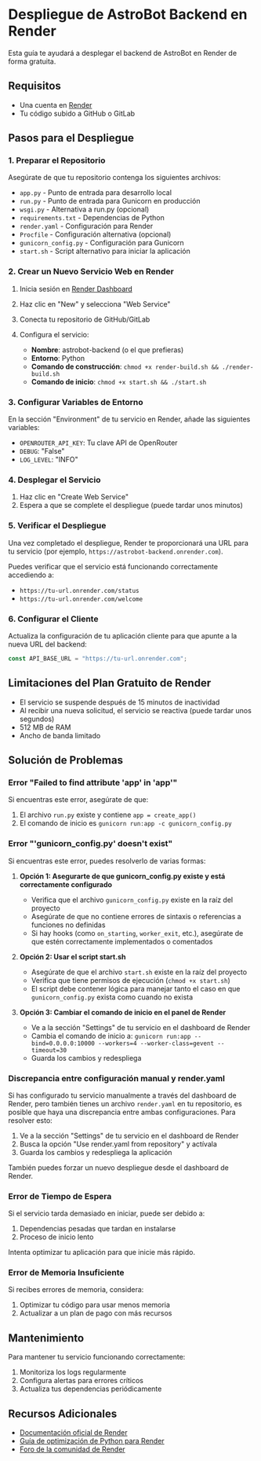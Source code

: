 # Despliegue de AstroBot Backend en Render

Esta guía te ayudará a desplegar el backend de AstroBot en Render de forma gratuita.

## Requisitos

- Una cuenta en [Render](https://render.com/)
- Tu código subido a GitHub o GitLab

## Pasos para el Despliegue

### 1. Preparar el Repositorio

Asegúrate de que tu repositorio contenga los siguientes archivos:

- `app.py` - Punto de entrada para desarrollo local
- `run.py` - Punto de entrada para Gunicorn en producción
- `wsgi.py` - Alternativa a run.py (opcional)
- `requirements.txt` - Dependencias de Python
- `render.yaml` - Configuración para Render
- `Procfile` - Configuración alternativa (opcional)
- `gunicorn_config.py` - Configuración para Gunicorn
- `start.sh` - Script alternativo para iniciar la aplicación

### 2. Crear un Nuevo Servicio Web en Render

1. Inicia sesión en [Render Dashboard](https://dashboard.render.com/)
2. Haz clic en "New" y selecciona "Web Service"
3. Conecta tu repositorio de GitHub/GitLab
4. Configura el servicio:

   - **Nombre**: astrobot-backend (o el que prefieras)
   - **Entorno**: Python
   - **Comando de construcción**: `chmod +x render-build.sh && ./render-build.sh`
   - **Comando de inicio**: `chmod +x start.sh && ./start.sh`

### 3. Configurar Variables de Entorno

En la sección "Environment" de tu servicio en Render, añade las siguientes variables:

- `OPENROUTER_API_KEY`: Tu clave API de OpenRouter
- `DEBUG`: "False"
- `LOG_LEVEL`: "INFO"

### 4. Desplegar el Servicio

1. Haz clic en "Create Web Service"
2. Espera a que se complete el despliegue (puede tardar unos minutos)

### 5. Verificar el Despliegue

Una vez completado el despliegue, Render te proporcionará una URL para tu servicio (por ejemplo, `https://astrobot-backend.onrender.com`).

Puedes verificar que el servicio está funcionando correctamente accediendo a:

- `https://tu-url.onrender.com/status`
- `https://tu-url.onrender.com/welcome`

### 6. Configurar el Cliente

Actualiza la configuración de tu aplicación cliente para que apunte a la nueva URL del backend:

```javascript
const API_BASE_URL = "https://tu-url.onrender.com";
```

## Limitaciones del Plan Gratuito de Render

- El servicio se suspende después de 15 minutos de inactividad
- Al recibir una nueva solicitud, el servicio se reactiva (puede tardar unos segundos)
- 512 MB de RAM
- Ancho de banda limitado

## Solución de Problemas

### Error "Failed to find attribute 'app' in 'app'"

Si encuentras este error, asegúrate de que:

1. El archivo `run.py` existe y contiene `app = create_app()`
2. El comando de inicio es `gunicorn run:app -c gunicorn_config.py`

### Error "'gunicorn_config.py' doesn't exist"

Si encuentras este error, puedes resolverlo de varias formas:

1. **Opción 1: Asegurarte de que gunicorn_config.py existe y está correctamente configurado**
   - Verifica que el archivo `gunicorn_config.py` existe en la raíz del proyecto
   - Asegúrate de que no contiene errores de sintaxis o referencias a funciones no definidas
   - Si hay hooks (como `on_starting`, `worker_exit`, etc.), asegúrate de que estén correctamente implementados o comentados

2. **Opción 2: Usar el script start.sh**
   - Asegúrate de que el archivo `start.sh` existe en la raíz del proyecto
   - Verifica que tiene permisos de ejecución (`chmod +x start.sh`)
   - El script debe contener lógica para manejar tanto el caso en que `gunicorn_config.py` exista como cuando no exista

3. **Opción 3: Cambiar el comando de inicio en el panel de Render**
   - Ve a la sección "Settings" de tu servicio en el dashboard de Render
   - Cambia el comando de inicio a: `gunicorn run:app --bind=0.0.0.0:10000 --workers=4 --worker-class=gevent --timeout=30`
   - Guarda los cambios y redespliega

### Discrepancia entre configuración manual y render.yaml

Si has configurado tu servicio manualmente a través del dashboard de Render, pero también tienes un archivo `render.yaml` en tu repositorio, es posible que haya una discrepancia entre ambas configuraciones. Para resolver esto:

1. Ve a la sección "Settings" de tu servicio en el dashboard de Render
2. Busca la opción "Use render.yaml from repository" y actívala
3. Guarda los cambios y redespliega la aplicación

También puedes forzar un nuevo despliegue desde el dashboard de Render.

### Error de Tiempo de Espera

Si el servicio tarda demasiado en iniciar, puede ser debido a:

1. Dependencias pesadas que tardan en instalarse
2. Proceso de inicio lento

Intenta optimizar tu aplicación para que inicie más rápido.

### Error de Memoria Insuficiente

Si recibes errores de memoria, considera:

1. Optimizar tu código para usar menos memoria
2. Actualizar a un plan de pago con más recursos

## Mantenimiento

Para mantener tu servicio funcionando correctamente:

1. Monitoriza los logs regularmente
2. Configura alertas para errores críticos
3. Actualiza tus dependencias periódicamente

## Recursos Adicionales

- [Documentación oficial de Render](https://render.com/docs)
- [Guía de optimización de Python para Render](https://render.com/docs/python)
- [Foro de la comunidad de Render](https://community.render.com/)
